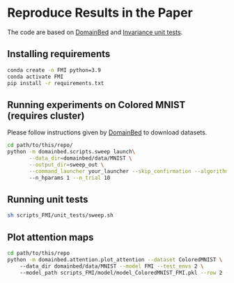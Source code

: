 # Reproduce Results in the Paper

The code are based on [DomainBed](https://github.com/facebookresearch/DomainBed) and [Invariance unit tests](https://github.com/facebookresearch/InvarianceUnitTests). 

## Installing requirements
```bash
conda create -n FMI python=3.9
conda activate FMI
pip install -r requirements.txt
```

## Running experiments on Colored MNIST (requires cluster)
Please follow instructions given by [DomainBed](https://github.com/facebookresearch/DomainBed) to download datasets.
```bash
cd path/to/this/repo/
python -m domainbed.scripts.sweep launch\
       --data_dir=domainbed/data/MNIST \
       --output_dir=sweep_out \
       --command_launcher your_launcher --skip_confirmation --algorithms FMI --datasets ColoredMNIST \ 
       --n_hparams 1 --n_trial 10
```

## Running unit tests
```bash
sh scripts_FMI/unit_tests/sweep.sh
```

## Plot attention maps
```bash
cd path/to/this/repo
python -m domainbed.attention.plot_attention --dataset ColoredMNIST \ 
    --data_dir domainbed/data/MNIST --model FMI --test_envs 2 \ 
    --model_path scripts_FMI/model/model_ColoredMNIST_FMI.pkl --row 2 --col 2
```